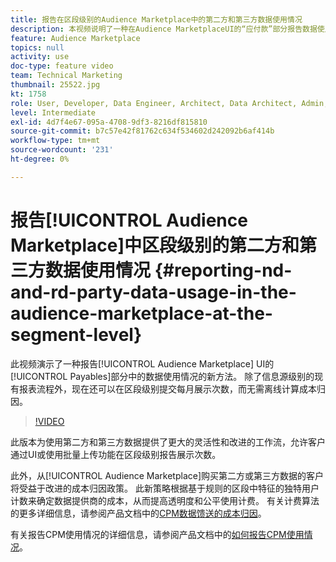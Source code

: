 ```yaml
---
title: 报告在区段级别的Audience Marketplace中的第二方和第三方数据使用情况
description: 本视频说明了一种在Audience MarketplaceUI的“应付款”部分报告数据使用情况的新方法。 除了信息源级别的现有报表流程外，现在还可以在区段级别提交每月展示次数，而无需离线计算成本归因。
feature: Audience Marketplace
topics: null
activity: use
doc-type: feature video
team: Technical Marketing
thumbnail: 25522.jpg
kt: 1758
role: User, Developer, Data Engineer, Architect, Data Architect, Admin, Leader
level: Intermediate
exl-id: 4d7f4e67-095a-4708-9df3-8216df815810
source-git-commit: b7c57e42f81762c634f534602d242092b6af414b
workflow-type: tm+mt
source-wordcount: '231'
ht-degree: 0%

---
```


# 报告[!UICONTROL Audience Marketplace]中区段级别的第二方和第三方数据使用情况 {#reporting-nd-and-rd-party-data-usage-in-the-audience-marketplace-at-the-segment-level}

此视频演示了一种报告[!UICONTROL Audience Marketplace] UI的[!UICONTROL Payables]部分中的数据使用情况的新方法。 除了信息源级别的现有报表流程外，现在还可以在区段级别提交每月展示次数，而无需离线计算成本归因。

>[!VIDEO](https://video.tv.adobe.com/v/25522/?quality=12)

此版本为使用第二方和第三方数据提供了更大的灵活性和改进的工作流，允许客户通过UI或使用批量上传功能在区段级别报告展示次数。

此外，从[!UICONTROL Audience Marketplace]购买第二方或第三方数据的客户将受益于改进的成本归因政策。 此新策略根据基于规则的区段中特征的独特用户计数来确定数据提供商的成本，从而提高透明度和公平使用计费。 有关计费算法的更多详细信息，请参阅产品文档中的[CPM数据馈送的成本归因](https://experiencecloud.adobe.com/resources/help/en_US/aam/marketplace_cpm_billing.html)。

有关报告CPM使用情况的详细信息，请参阅产品文档中的[如何报告CPM使用情况](https://experiencecloud.adobe.com/resources/help/en_US/aam/t_marketplace_report_cpm_usage.html)。
